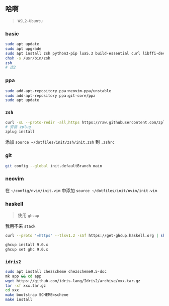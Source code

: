 ## 哈啊

> `WSL2-Ubuntu` 

### basic
```bash
sudo apt update
sudo apt upgrade
sudo apt install zsh python3-pip lua5.3 build-essential curl libffi-dev libffi7 libgmp-dev libgmp10 libncurses-dev libncurses5 libtinfo5
chsh -s /usr/bin/zsh
zsh 
# 选2 
```

### ppa
```bash
sudo add-apt-repository ppa:neovim-ppa/unstable
sudo add-apt-repository ppa:git-core/ppa
sudo apt update
```

### `zsh`
```bash
curl -sL --proto-redir -all,https https://raw.githubusercontent.com/zplug/installer/master/installer.zsh | zsh
# 安装 zplug
zplug install
```

添加 `source ~/dotfiles/init/zsh/init.zsh` 到 `.zshrc`

### git
```bash
git config --global init.defaultBranch main
```

### neovim

在 `~/config/nvim/init.vim` 中添加 `source ~/dotfiles/init/nvim/init.vim` 

### haskell

> 使用 `ghcup`

我用不来 `stack`

```bash
curl --proto '=https' --tlsv1.2 -sSf https://get-ghcup.haskell.org | sh

ghcup install 9.0.x
ghcup set ghc 9.0.x
```

### `idris2` 
```bash
sudo apt install chezscheme chezscheme9.5-doc
mk app && cd app
wget https://github.com/idris-lang/Idris2/archive/xxx.tar.gz
tar -xf xxx.tar.gz
cd xxx
make bootstrap SCHEME=scheme
make install 
```